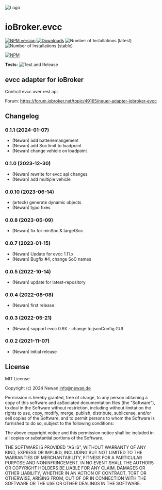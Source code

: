 ![Logo](admin/evcc.png)
# ioBroker.evcc

[![NPM version](https://img.shields.io/npm/v/iobroker.evcc.svg)](https://www.npmjs.com/package/iobroker.evcc)
[![Downloads](https://img.shields.io/npm/dm/iobroker.evcc.svg)](https://www.npmjs.com/package/iobroker.evcc)
![Number of Installations (latest)](https://iobroker.live/badges/evcc-installed.svg)
![Number of Installations (stable)](https://iobroker.live/badges/evcc-stable.svg)

[![NPM](https://nodei.co/npm/iobroker.evcc.png?downloads=true)](https://nodei.co/npm/iobroker.evcc/)

**Tests:** ![Test and Release](https://github.com/Newan/ioBroker.evcc/workflows/Test%20and%20Release/badge.svg)

## evcc adapter for ioBroker

Controll evcc over rest api

Forum: https://forum.iobroker.net/topic/49165/neuer-adapter-iobroker-evcc

## Changelog
<!--
    Placeholder for the next version (at the beginning of the line):
    ### **WORK IN PROGRESS**
-->
### 0.1.1 (2024-01-07)
* (Newan) add batteriemangement
* (Newan) add Soc limit to loadpoint
* (Newan) change vehicle on loadpoint

### 0.1.0 (2023-12-30)
* (Newan) rewrite for evcc api changes
* (Newan) add multiple vehicle

### 0.0.10 (2023-06-14)
* (arteck) generate dynamic objects
* (Newan) typo fixes

### 0.0.8 (2023-05-09)
* (Newan) fix for minSoc & targetSoc

### 0.0.7 (2023-01-15)
* (Newan) Update for evcc 1.11.x
* (Newan) Bugfix #4, change SoC names

### 0.0.5 (2022-10-14)
* (Newan) update for latest-repository

### 0.0.4 (2022-08-08)
* (Newan) first release

### 0.0.3 (2022-05-21)
* (Newan) support evcc 0.9X - change to jsonConfig GUI

### 0.0.2 (2021-11-07)
* (Newan) initial release

## License
MIT License

Copyright (c) 2024 Newan <info@newan.de>

Permission is hereby granted, free of charge, to any person obtaining a copy
of this software and asSociated documentation files (the "Software"), to deal
in the Software without restriction, including without limitation the rights
to use, copy, modify, merge, publish, distribute, sublicense, and/or sell
copies of the Software, and to permit persons to whom the Software is
furnished to do so, subject to the following conditions:

The above copyright notice and this permission notice shall be included in all
copies or substantial portions of the Software.

THE SOFTWARE IS PROVIDED "AS IS", WITHOUT WARRANTY OF ANY KIND, EXPRESS OR
IMPLIED, INCLUDING BUT NOT LIMITED TO THE WARRANTIES OF MERCHANTABILITY,
FITNESS FOR A PARTICULAR PURPOSE AND NONINFRINGEMENT. IN NO EVENT SHALL THE
AUTHORS OR COPYRIGHT HOLDERS BE LIABLE FOR ANY CLAIM, DAMAGES OR OTHER
LIABILITY, WHETHER IN AN ACTION OF CONTRACT, TORT OR OTHERWISE, ARISING FROM,
OUT OF OR IN CONNECTION WITH THE SOFTWARE OR THE USE OR OTHER DEALINGS IN THE
SOFTWARE.